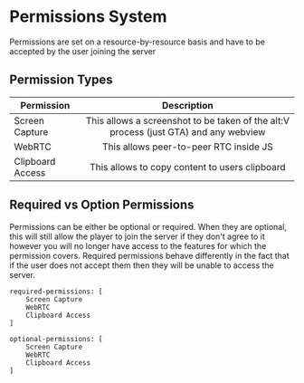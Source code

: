 # Permissions System

Permissions are set on a resource-by-resource basis and have to be accepted by the user joining the server

## Permission Types
| Permission   |             Description             |
| ------ | :-------------------------------: |
|   Screen Capture      |   This allows a screenshot to be taken of the alt:V process (just GTA) and any webview    |
|   WebRTC              |   This allows peer-to-peer RTC inside JS                                                  |
|   Clipboard Access    |   This allows to copy content to users clipboard                                          |

## Required vs Option Permissions

Permissions can be either be optional or required. When they are optional, this will still allow the player to join the server if they don't agree to it however you will no longer have access to the features for which the permission covers. Required permissions behave differently in the fact that if the user does not accept them then they will be unable to access the server.

```
required-permissions: [
    Screen Capture
    WebRTC
    Clipboard Access
]

optional-permissions: [
    Screen Capture
    WebRTC
    Clipboard Access
]
```